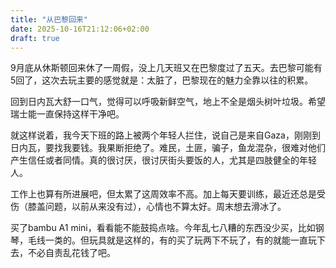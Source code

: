 ```yaml
---
title: "从巴黎回来"
date: 2025-10-16T21:12:06+02:00
draft: true
---
```


9月底从休斯顿回来休了一周假，没上几天班又在巴黎度过了五天。去巴黎可能有5回了，这次去玩主要的感觉就是：太脏了，巴黎现在的魅力全靠以往的积累。

回到日内瓦大舒一口气，觉得可以呼吸新鲜空气，地上不全是烟头树叶垃圾。希望瑞士能一直保持这样干净吧。

就这样说着，我今天下班的路上被两个年轻人拦住，说自己是来自Gaza，刚刚到日内瓦，要找我要钱。我果断拒绝了。难民，土匪，骗子，鱼龙混杂，很难对他们产生信任或者同情。真的很讨厌，很讨厌街头要饭的人，尤其是四肢健全的年轻人。

工作上也算有所进展吧，但太累了这周效率不高。加上每天要训练，最近还总是受伤（膝盖问题，以前从来没有过），心情也不算太好。周末想去滑冰了。

买了bambu A1 mini，看看能不能鼓捣点啥。今年乱七八糟的东西没少买，比如钢琴，毛线一类的。但玩具就是这样的，有的买了玩两下不玩了，有的就能一直玩下去，不必自责乱花钱了吧。

